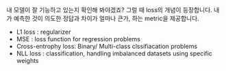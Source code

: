 내 모델이 잘 기능하고 있는지 확인해 봐야겠죠? 그럴 때 loss의 개념이 등장합니다.
내가 예측한 것이 의도한 정답과 차이가 얼마나 큰가, 하는 metric을 제공합니다.

- L1 loss : regularizer
- MSE : loss function for regression problems
- Cross-entrophy loss: Binary/ Multi-class clssifiacation problems
- NLL loss : classification, handling imbalanced datasets using specific weights
